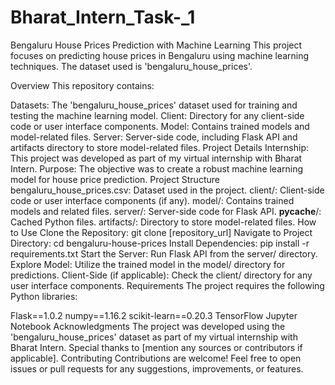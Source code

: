 # Bharat_Intern_Task-_1
Bengaluru House Prices Prediction with Machine Learning
This project focuses on predicting house prices in Bengaluru using machine learning techniques. The dataset used is 'bengaluru_house_prices'.

Overview
This repository contains:

Datasets: The 'bengaluru_house_prices' dataset used for training and testing the machine learning model.
Client: Directory for any client-side code or user interface components.
Model: Contains trained models and model-related files.
Server: Server-side code, including Flask API and artifacts directory to store model-related files.
Project Details
Internship: This project was developed as part of my virtual internship with Bharat Intern.
Purpose: The objective was to create a robust machine learning model for house price prediction.
Project Structure
bengaluru_house_prices.csv: Dataset used in the project.
client/: Client-side code or user interface components (if any).
model/: Contains trained models and related files.
server/: Server-side code for Flask API.
__pycache__/: Cached Python files.
artifacts/: Directory to store model-related files.
How to Use
Clone the Repository: git clone [repository_url]
Navigate to Project Directory: cd bengaluru-house-prices
Install Dependencies: pip install -r requirements.txt
Start the Server: Run Flask API from the server/ directory.
Explore Model: Utilize the trained model in the model/ directory for predictions.
Client-Side (if applicable): Check the client/ directory for any user interface components.
Requirements
The project requires the following Python libraries:

Flask==1.0.2
numpy==1.16.2
scikit-learn==0.20.3
TensorFlow
Jupyter Notebook
Acknowledgments
The project was developed using the 'bengaluru_house_prices' dataset as part of my virtual internship with Bharat Intern.
Special thanks to [mention any sources or contributors if applicable].
Contributing
Contributions are welcome! Feel free to open issues or pull requests for any suggestions, improvements, or features.

